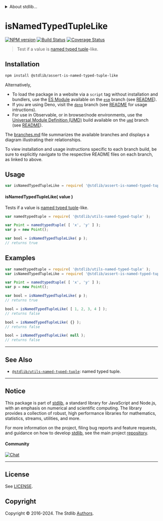 <!--

@license Apache-2.0

Copyright (c) 2018 The Stdlib Authors.

Licensed under the Apache License, Version 2.0 (the "License");
you may not use this file except in compliance with the License.
You may obtain a copy of the License at

   http://www.apache.org/licenses/LICENSE-2.0

Unless required by applicable law or agreed to in writing, software
distributed under the License is distributed on an "AS IS" BASIS,
WITHOUT WARRANTIES OR CONDITIONS OF ANY KIND, either express or implied.
See the License for the specific language governing permissions and
limitations under the License.

-->


<details>
  <summary>
    About stdlib...
  </summary>
  <p>We believe in a future in which the web is a preferred environment for numerical computation. To help realize this future, we've built stdlib. stdlib is a standard library, with an emphasis on numerical and scientific computation, written in JavaScript (and C) for execution in browsers and in Node.js.</p>
  <p>The library is fully decomposable, being architected in such a way that you can swap out and mix and match APIs and functionality to cater to your exact preferences and use cases.</p>
  <p>When you use stdlib, you can be absolutely certain that you are using the most thorough, rigorous, well-written, studied, documented, tested, measured, and high-quality code out there.</p>
  <p>To join us in bringing numerical computing to the web, get started by checking us out on <a href="https://github.com/stdlib-js/stdlib">GitHub</a>, and please consider <a href="https://opencollective.com/stdlib">financially supporting stdlib</a>. We greatly appreciate your continued support!</p>
</details>

# isNamedTypedTupleLike

[![NPM version][npm-image]][npm-url] [![Build Status][test-image]][test-url] [![Coverage Status][coverage-image]][coverage-url] <!-- [![dependencies][dependencies-image]][dependencies-url] -->

> Test if a value is [named typed tuple][@stdlib/utils/named-typed-tuple]-like.

<section class="installation">

## Installation

```bash
npm install @stdlib/assert-is-named-typed-tuple-like
```

Alternatively,

-   To load the package in a website via a `script` tag without installation and bundlers, use the [ES Module][es-module] available on the [`esm`][esm-url] branch (see [README][esm-readme]).
-   If you are using Deno, visit the [`deno`][deno-url] branch (see [README][deno-readme] for usage intructions).
-   For use in Observable, or in browser/node environments, use the [Universal Module Definition (UMD)][umd] build available on the [`umd`][umd-url] branch (see [README][umd-readme]).

The [branches.md][branches-url] file summarizes the available branches and displays a diagram illustrating their relationships.

To view installation and usage instructions specific to each branch build, be sure to explicitly navigate to the respective README files on each branch, as linked to above.

</section>

<section class="usage">

## Usage

```javascript
var isNamedTypedTupleLike = require( '@stdlib/assert-is-named-typed-tuple-like' );
```

#### isNamedTypedTupleLike( value )

Tests if a value is [named typed tuple][@stdlib/utils/named-typed-tuple]-like.

```javascript
var namedtypedtuple = require( '@stdlib/utils-named-typed-tuple' );

var Point = namedtypedtuple( [ 'x', 'y' ] );
var p = new Point();

var bool = isNamedTypedTupleLike( p );
// returns true
```

</section>

<!-- /.usage -->

<section class="examples">

## Examples

<!-- eslint no-undef: "error" -->

```javascript
var namedtypedtuple = require( '@stdlib/utils-named-typed-tuple' );
var isNamedTypedTupleLike = require( '@stdlib/assert-is-named-typed-tuple-like' );

var Point = namedtypedtuple( [ 'x', 'y' ] );
var p = new Point();

var bool = isNamedTypedTupleLike( p );
// returns true

bool = isNamedTypedTupleLike( [ 1, 2, 3, 4 ] );
// returns false

bool = isNamedTypedTupleLike( {} );
// returns false

bool = isNamedTypedTupleLike( null );
// returns false
```

</section>

<!-- /.examples -->

<!-- Section for related `stdlib` packages. Do not manually edit this section, as it is automatically populated. -->

<section class="related">

* * *

## See Also

-   <span class="package-name">[`@stdlib/utils-named-typed-tuple`][@stdlib/utils/named-typed-tuple]</span><span class="delimiter">: </span><span class="description">named typed tuple.</span>

</section>

<!-- /.related -->

<!-- Section for all links. Make sure to keep an empty line after the `section` element and another before the `/section` close. -->


<section class="main-repo" >

* * *

## Notice

This package is part of [stdlib][stdlib], a standard library for JavaScript and Node.js, with an emphasis on numerical and scientific computing. The library provides a collection of robust, high performance libraries for mathematics, statistics, streams, utilities, and more.

For more information on the project, filing bug reports and feature requests, and guidance on how to develop [stdlib][stdlib], see the main project [repository][stdlib].

#### Community

[![Chat][chat-image]][chat-url]

---

## License

See [LICENSE][stdlib-license].


## Copyright

Copyright &copy; 2016-2024. The Stdlib [Authors][stdlib-authors].

</section>

<!-- /.stdlib -->

<!-- Section for all links. Make sure to keep an empty line after the `section` element and another before the `/section` close. -->

<section class="links">

[npm-image]: http://img.shields.io/npm/v/@stdlib/assert-is-named-typed-tuple-like.svg
[npm-url]: https://npmjs.org/package/@stdlib/assert-is-named-typed-tuple-like

[test-image]: https://github.com/stdlib-js/assert-is-named-typed-tuple-like/actions/workflows/test.yml/badge.svg?branch=v0.2.0
[test-url]: https://github.com/stdlib-js/assert-is-named-typed-tuple-like/actions/workflows/test.yml?query=branch:v0.2.0

[coverage-image]: https://img.shields.io/codecov/c/github/stdlib-js/assert-is-named-typed-tuple-like/main.svg
[coverage-url]: https://codecov.io/github/stdlib-js/assert-is-named-typed-tuple-like?branch=main

<!--

[dependencies-image]: https://img.shields.io/david/stdlib-js/assert-is-named-typed-tuple-like.svg
[dependencies-url]: https://david-dm.org/stdlib-js/assert-is-named-typed-tuple-like/main

-->

[chat-image]: https://img.shields.io/gitter/room/stdlib-js/stdlib.svg
[chat-url]: https://app.gitter.im/#/room/#stdlib-js_stdlib:gitter.im

[stdlib]: https://github.com/stdlib-js/stdlib

[stdlib-authors]: https://github.com/stdlib-js/stdlib/graphs/contributors

[umd]: https://github.com/umdjs/umd
[es-module]: https://developer.mozilla.org/en-US/docs/Web/JavaScript/Guide/Modules

[deno-url]: https://github.com/stdlib-js/assert-is-named-typed-tuple-like/tree/deno
[deno-readme]: https://github.com/stdlib-js/assert-is-named-typed-tuple-like/blob/deno/README.md
[umd-url]: https://github.com/stdlib-js/assert-is-named-typed-tuple-like/tree/umd
[umd-readme]: https://github.com/stdlib-js/assert-is-named-typed-tuple-like/blob/umd/README.md
[esm-url]: https://github.com/stdlib-js/assert-is-named-typed-tuple-like/tree/esm
[esm-readme]: https://github.com/stdlib-js/assert-is-named-typed-tuple-like/blob/esm/README.md
[branches-url]: https://github.com/stdlib-js/assert-is-named-typed-tuple-like/blob/main/branches.md

[stdlib-license]: https://raw.githubusercontent.com/stdlib-js/assert-is-named-typed-tuple-like/main/LICENSE

<!-- <related-links> -->

[@stdlib/utils/named-typed-tuple]: https://github.com/stdlib-js/utils-named-typed-tuple

<!-- </related-links> -->

</section>

<!-- /.links -->
